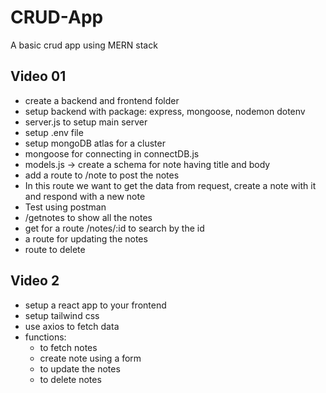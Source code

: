 # CRUD-App
A basic crud app using MERN stack

## Video 01
- create a backend and frontend folder
- setup backend with package: express, mongoose, nodemon dotenv
- server.js to setup main server
- setup .env file
- setup mongoDB atlas for a cluster
- mongoose for connecting in connectDB.js
- models.js -> create a schema for note having title and body
- add a route to /note to post the notes
- In this route we want to get the data from request, create a note with it and respond with a new note
- Test using postman
- /getnotes to show all the notes
- get for a route /notes/:id to search by the id
- a route for updating the notes
- route to delete 

## Video 2
- setup a react app to your frontend
- setup tailwind css 
- use axios to fetch data
- functions:
    - to fetch notes
    - create note using a form
    - to update the notes
    - to delete notes